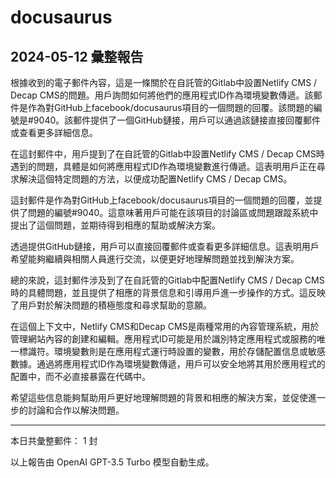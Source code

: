 # docusaurus

## 2024-05-12 彙整報告

根據收到的電子郵件內容，這是一條關於在自託管的Gitlab中設置Netlify CMS / Decap CMS的問題。用戶詢問如何將他們的應用程式ID作為環境變數傳遞。該郵件是作為對GitHub上facebook/docusaurus項目的一個問題的回覆。該問題的編號是#9040。該郵件提供了一個GitHub鏈接，用戶可以通過該鏈接直接回覆郵件或查看更多詳細信息。



在這封郵件中，用戶提到了在自託管的Gitlab中設置Netlify CMS / Decap CMS時遇到的問題，具體是如何將應用程式ID作為環境變數進行傳遞。這表明用戶正在尋求解決這個特定問題的方法，以便成功配置Netlify CMS / Decap CMS。



這封郵件是作為對GitHub上facebook/docusaurus項目的一個問題的回覆，並提供了問題的編號#9040。這意味著用戶可能在該項目的討論區或問題跟蹤系統中提出了這個問題，並期待得到相應的幫助或解決方案。



透過提供GitHub鏈接，用戶可以直接回覆郵件或查看更多詳細信息。這表明用戶希望能夠繼續與相關人員進行交流，以便更好地理解問題並找到解決方案。



總的來說，這封郵件涉及到了在自託管的Gitlab中配置Netlify CMS / Decap CMS時的具體問題，並且提供了相應的背景信息和引導用戶進一步操作的方式。這反映了用戶對於解決問題的積極態度和尋求幫助的意願。



在這個上下文中，Netlify CMS和Decap CMS是兩種常用的內容管理系統，用於管理網站內容的創建和編輯。應用程式ID可能是用於識別特定應用程式或服務的唯一標識符。環境變數則是在應用程式運行時設置的變數，用於存儲配置信息或敏感數據。通過將應用程式ID作為環境變數傳遞，用戶可以安全地將其用於應用程式的配置中，而不必直接暴露在代碼中。



希望這些信息能夠幫助用戶更好地理解問題的背景和相應的解決方案，並促使進一步的討論和合作以解決問題。



---



本日共彙整郵件： 1 封



以上報告由 OpenAI GPT-3.5 Turbo 模型自動生成。